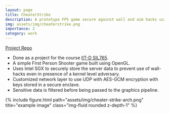 ```yaml
---
layout: page
title: CheaterStrike
description: A prototype FPS game secure against wall and aim hacks using Intel SGX.
img: assets/img/cheaterstrike.png
importance: 2
category: work
---
```


[Project Repo](https://github.com/RamneekSingh24/CheaterStrike)

- Done as a project for the course [IIT-D SIL765](https://www.cse.iitd.ac.in/~viresh/teaching/sil765/).
- A simple First Person Shooter game built using OpenGL.
- Uses Intel SGX to securely store the server data to prevent use of wall-hacks even in presence of a kernel level adversary.
- Customized network layer to use UDP with AES-GCM encryption with keys stored in a secure enclave.
- Sensitive data is filtered before being passed to the graphics pipeline.

<div class="row">
    <div class="col-sm mt-3 mt-md-0">
        {% include figure.html path="assets/img/cheater-strike-arch.png" title="example image" class="img-fluid rounded z-depth-1" %}
    </div>
</div>
